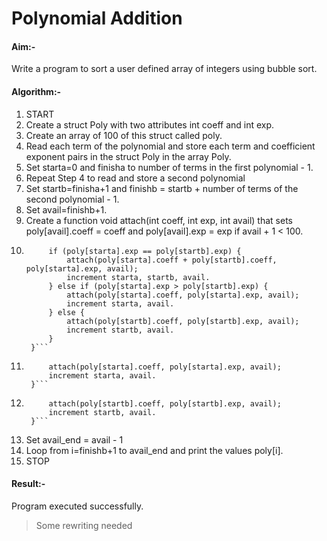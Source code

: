 # Polynomial Addition

#### Aim:-
Write a program to sort a user defined array of integers using bubble sort.

#### Algorithm:-
1. START
1. Create a struct Poly with two attributes int coeff and int exp.
1. Create an array of 100 of this struct called poly.
1. Read each term of the polynomial and store each term and coefficient exponent pairs in the struct Poly in the array Poly.
1. Set starta=0 and finisha to number of terms in the first polynomial - 1.
1. Repeat Step 4 to read and store a second polynomial
1. Set startb=finisha+1 and finishb = startb + number of terms of the second polynomial - 1.
1. Set avail=finishb+1.
1. Create a function void attach(int coeff, int exp, int avail) that sets poly[avail].coeff = coeff and poly[avail].exp = exp if avail + 1 < 100.
1. ```while (starta <= finisha && startb <= finishb) {
        if (poly[starta].exp == poly[startb].exp) {
            attach(poly[starta].coeff + poly[startb].coeff, poly[starta].exp, avail);
            increment starta, startb, avail.
        } else if (poly[starta].exp > poly[startb].exp) {
            attach(poly[starta].coeff, poly[starta].exp, avail);
            increment starta, avail.
        } else {
            attach(poly[startb].coeff, poly[startb].exp, avail);
            increment startb, avail.
        }
    }```
1. ```while (starta <= finisha) {
        attach(poly[starta].coeff, poly[starta].exp, avail);
        increment starta, avail.
    }```
1. ```while (startb <= finishb) {
        attach(poly[startb].coeff, poly[startb].exp, avail);
        increment startb, avail.
    }```
1. Set avail_end = avail - 1
1. Loop from i=finishb+1 to avail_end and print the values poly[i].
1. STOP

#### Result:-
Program executed successfully.

> Some rewriting needed